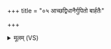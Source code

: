 +++
title = "०५ आच्छद्विधानैर्गुपितो बार्हतैः"

+++
<details><summary>मूलम् (VS)</summary>

आ॒च्छद्वि॑धानैर्गुपि॒तो बार्ह॑तैः सोमः रक्षि॒तः।  
ग्राव्णा॒मिच्छृ॒ण्वन्ति॑ष्ठसि॒न ते॑ अश्नाति॒ पार्थि॑वः ॥
</details>